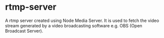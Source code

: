 # rtmp-server

A rtmp server created using Node Media Server. It is used to fetch the video stream generated by a video broadcasting software e.g. OBS (Open Broadcast Server).
